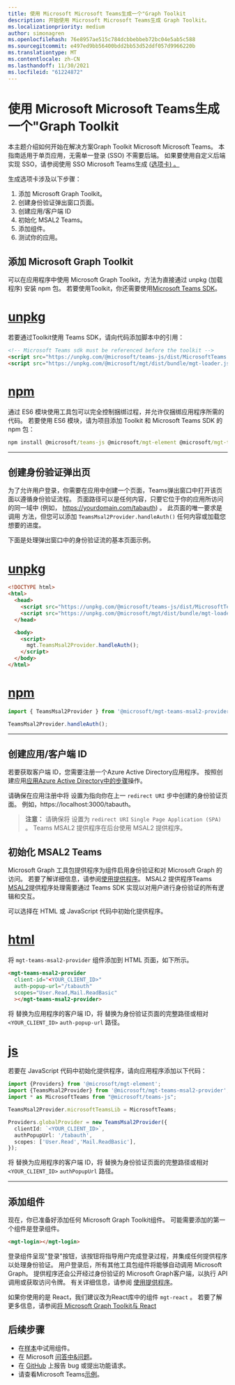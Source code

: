 ```yaml
---
title: 使用 Microsoft Microsoft Teams生成一个"Graph Toolkit
description: 开始使用 Microsoft Microsoft Teams生成 Graph Toolkit。
ms.localizationpriority: medium
author: simonagren
ms.openlocfilehash: 76e8957ae515c784dcbbebbeb72bc04e5ab5c588
ms.sourcegitcommit: e497ed9bb56400bdd2bb53d52ddf057d9966220b
ms.translationtype: MT
ms.contentlocale: zh-CN
ms.lasthandoff: 11/30/2021
ms.locfileid: "61224872"
---
```

# <a name="build-a-microsoft-teams-tab-with-the-microsoft-graph-toolkit"></a>使用 Microsoft Microsoft Teams生成一个"Graph Toolkit

本主题介绍如何开始在解决方案Graph Toolkit Microsoft Microsoft Teams。 本指南适用于单页应用，无需单一登录 (SSO) 不需要后端。 如果要使用自定义后端实现 SSO，请参阅使用 SSO Microsoft Teams生成 ([选项卡) 。 ](./build-a-microsoft-teams-sso-tab.md)

生成选项卡涉及以下步骤：

1. 添加 Microsoft Graph Toolkit。
1. 创建身份验证弹出窗口页面。
1. 创建应用/客户端 ID
1. 初始化 MSAL2 Teams。
1. 添加组件。
1. 测试你的应用。

## <a name="add-the-microsoft-graph-toolkit"></a>添加 Microsoft Graph Toolkit

可以在应用程序中使用 Microsoft Graph Toolkit，方法为直接通过 unpkg (加载程序) 安装 npm 包。 若要使用Toolkit，你还需要使用[Microsoft Teams SDK](/javascript/api/overview/msteams-client?view=msteams-client-js-latest&preserve-view=true#using-the-sdk)。

# <a name="unpkg"></a>[unpkg](#tab/unpkg)
若要通过Toolkit使用 Teams SDK，请向代码添加脚本中的引用：

```html
<!-- Microsoft Teams sdk must be referenced before the toolkit -->
<script src="https://unpkg.com/@microsoft/teams-js/dist/MicrosoftTeams.min.js" crossorigin="anonymous"></script>
<script src="https://unpkg.com/@microsoft/mgt/dist/bundle/mgt-loader.js"></script>
```

# <a name="npm"></a>[npm](#tab/npm)
通过 ES6 模块使用工具包可以完全控制捆绑过程，并允许仅捆绑应用程序所需的代码。 若要使用 ES6 模块，请为项目添加 Toolkit 和 Microsoft Teams SDK 的 npm 包：

```cmd
npm install @microsoft/teams-js @microsoft/mgt-element @microsoft/mgt-teams-msal2-provider @microsoft/mgt-components
```

---

## <a name="create-the-auth-popup-page"></a>创建身份验证弹出页

为了允许用户登录，你需要在应用中创建一个页面，Teams弹出窗口中打开该页面以遵循身份验证流程。 页面路径可以是任何内容，只要它位于你的应用所访问的同一域中 (例如， https://yourdomain.com/tabauth) 。 此页面的唯一要求是调用 方法，但您可以添加 `TeamsMsal2Provider.handleAuth()` 任何内容或加载您想要的进度。

下面是处理弹出窗口中的身份验证流的基本页面示例。

# <a name="unpkg"></a>[unpkg](#tab/unpkg)
```html
<!DOCTYPE html>
<html>
  <head>
    <script src="https://unpkg.com/@microsoft/teams-js/dist/MicrosoftTeams.min.js" crossorigin="anonymous"></script>
    <script src="https://unpkg.com/@microsoft/mgt/dist/bundle/mgt-loader.js"></script>
  </head>

  <body>
    <script>
      mgt.TeamsMsal2Provider.handleAuth();
    </script>
  </body>
</html>
```
# <a name="npm"></a>[npm](#tab/npm)
```js
import { TeamsMsal2Provider } from '@microsoft/mgt-teams-msal2-provider';

TeamsMsal2Provider.handleAuth();
```

---

## <a name="creating-an-appclient-id"></a>创建应用/客户端 ID
若要获取客户端 ID，您需要注册一个Azure Active Directory应用程序。 按照创建应用[应用Azure Active Directory中的步骤](./add-aad-app-registration.md)操作。

请确保在应用注册中将 设置为指向你在上一 `redirect URI` 步中创建的身份验证页面。 例如，https://localhost:3000/tabauth。

> **注意：** 请确保将 设置为 `redirect URI` `Single Page Application (SPA)` 。 Teams MSAL2 提供程序在后台使用 MSAL2 提供程序。

## <a name="initialize-the-teams-msal2-provider"></a>初始化 MSAL2 Teams

Microsoft Graph 工具包提供程序为组件启用身份验证和对 Microsoft Graph 的访问。 若要了解详细信息，请参阅[使用提供程序](../providers/providers.md)。 MSAL2 提供程序Teams [MSAL2](../providers/teams-msal2.md)提供程序处理需要通过 Teams SDK 实现以对用户进行身份验证的所有逻辑和交互。

可以选择在 HTML 或 JavaScript 代码中初始化提供程序。 

# <a name="html"></a>[html](#tab/html)


将 `mgt-teams-msal2-provider` 组件添加到 HTML 页面，如下所示。

```html
<mgt-teams-msal2-provider 
  client-id="<YOUR_CLIENT_ID>"
  auth-popup-url="/tabauth"
  scopes="User.Read,Mail.ReadBasic"
  ></mgt-teams-msal2-provider>
```

将 替换为应用程序的客户端 ID，将 替换为身份验证页面的完整路径或相对 `<YOUR_CLIENT_ID>` `auth-popup-url` 路径。 

# <a name="js"></a>[js](#tab/js)


若要在 JavaScript 代码中初始化提供程序，请向应用程序添加以下代码：

```ts
import {Providers} from '@microsoft/mgt-element';
import {TeamsMsal2Provider} from '@microsoft/mgt-teams-msal2-provider';
import * as MicrosoftTeams from "@microsoft/teams-js";

TeamsMsal2Provider.microsoftTeamsLib = MicrosoftTeams;

Providers.globalProvider = new TeamsMsal2Provider({
  clientId: `<YOUR_CLIENT_ID>`,
  authPopupUrl: '/tabauth',
  scopes: ['User.Read','Mail.ReadBasic'],
});
```
将 替换为应用程序的客户端 ID，将 替换为身份验证页面的完整路径或相对 `<YOUR_CLIENT_ID>` `authPopupUrl` 路径。

---
## <a name="add-components"></a>添加组件

现在，你已准备好添加任何 Microsoft Graph Toolkit组件。 可能需要添加的第一个组件是登录组件。

```HTML
<mgt-login></mgt-login>
```

登录组件呈现"登录"按钮，该按钮将指导用户完成登录过程，并集成任何提供程序以处理身份验证。 用户登录后，所有其他工具包组件将能够自动调用 Microsoft Graph。 提供程序还会公开经过身份验证的 Microsoft Graph客户端，以执行 API 调用或获取访问令牌。 有关详细信息，请参阅 [使用提供程序](../providers/providers.md)。

如果你使用的是 React，我们建议改为React库中的组件 `mgt-react` 。 若要了解更多信息，请参阅[将 Microsoft Graph Toolkit与 React](./use-toolkit-with-react.md)

## <a name="next-steps"></a>后续步骤
- 在[样本](https://mgt.dev)中试用组件。
- 在 Microsoft [问答中&问题](/answers/topics/microsoft-graph-toolkit.html)。
- 在 [GitHub](https://aka.ms/mgt) 上报告 bug 或提出功能请求。
- 请查看Microsoft Teams[示例](https://github.com/OfficeDev/Microsoft-Teams-Samples/tree/main/samples/tab-graph-toolkit)。
